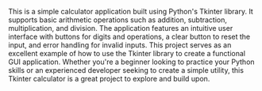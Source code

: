 This is a simple calculator application built using Python's Tkinter library. It supports basic arithmetic operations such as addition, subtraction, multiplication, and division. 
The application features an intuitive user interface with buttons for digits and operations, a clear button to reset the input, and error handling for invalid inputs.
This project serves as an excellent example of how to use the Tkinter library to create a functional GUI application. Whether you're a beginner looking to practice your Python skills 
or an experienced developer seeking to create a simple utility, this Tkinter calculator is a great project to explore and build upon.


